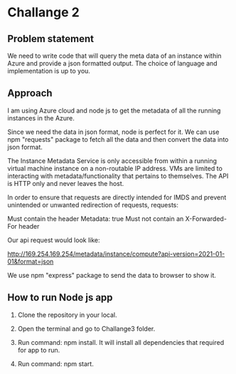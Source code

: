 # Challange 2

## Problem statement 

We need to write code that will query the meta data of an instance within Azure and provide a json formatted output. The choice of language and implementation is up to you.

## Approach 

I am using Azure cloud and node js to get the metadata of all the running instances in the Azure.

Since we need the data in json format, node is perfect for it. We can use npm "requests" package to fetch all the data and then convert the data into json format.

The Instance Metadata Service is only accessible from within a running virtual machine instance on a non-routable IP address. VMs are limited to interacting with metadata/functionality that pertains to themselves. The API is HTTP only and never leaves the host.

In order to ensure that requests are directly intended for IMDS and prevent unintended or unwanted redirection of requests, requests:

Must contain the header Metadata: true
Must not contain an X-Forwarded-For header

Our api request would look like:

http://169.254.169.254/metadata/instance/compute?api-version=2021-01-01&format=json

We use npm "express" package to send the data to browser to show it.

## How to run Node js app

1. Clone the repository in your local.

2. Open the terminal and go to Challange3 folder.

3. Run command: npm install. It will install all dependencies that required for app to run.

4. Run command: npm start.